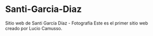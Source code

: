 # Santi-Garcia-Diaz
Sitio web de Santi García Díaz - Fotografía
Este es el primer sitio web creado por Lucio Camusso.
